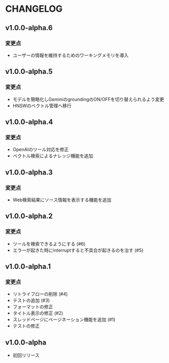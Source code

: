 # CHANGELOG

## v1.0.0-alpha.6

### 変更点

- ユーザーの情報を維持するためのワーキングメモリを導入

## v1.0.0-alpha.5

### 変更点

- モデルを簡略化しGeminiのgroundingのON/OFFを切り替えられるよう変更
- HNSWのベクトル管理へ移行

## v1.0.0-alpha.4

### 変更点

- OpenAIのツール対応を修正
- ベクトル検索によるナレッジ機能を追加

## v1.0.0-alpha.3

### 変更点

- Web検索結果にソース情報を表示する機能を追加

## v1.0.0-alpha.2

### 変更点

- ツールを検索できるようにする (#6)
- エラーが起きた時にinterruptすると不具合が起きるのを治す (#5)

## v1.0.0-alpha.1

### 変更点

- リトライフローの削除 (#4)
- テストの追加 (#3)
- フォーマットの修正
- タイトル表示の修正 (#2)
- スレッドページにページネーション機能を追加 (#1)
- テストの修正

## v1.0.0-alpha

- 初回リリース

